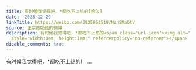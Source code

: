 ```yaml
---
title: 有时候我觉得吧，*都吃不上热的[哈欠]
date: '2023-12-29'
linkTitle: https://weibo.com/3825863518/NznSMaGtV
source: 正宗毒奶菇的微博
description: 有时候我觉得吧，*都吃不上热的<span class="url-icon"><img alt="[哈欠]" src="https://h5.sinaimg.cn/m/emoticon/icon/default/d_dahaqi-b1824d3d83.png"
  style="width:1em; height:1em;" referrerpolicy="no-referrer"></span>  ...
disable_comments: true
---
```

有时候我觉得吧，*都吃不上热的<span class="url-icon"><img alt="[哈欠]" src="https://h5.sinaimg.cn/m/emoticon/icon/default/d_dahaqi-b1824d3d83.png" style="width:1em; height:1em;" referrerpolicy="no-referrer"></span>  ...